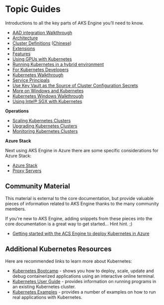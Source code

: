 # Topic Guides

Introductions to all the key parts of AKS Engine you’ll need to know.

- [AAD integration Walkthrough](aad.md)
- [Architecture](architecture.md)
- [Cluster Definitions](clusterdefinitions.md) ([Chinese](clusterdefinitions.zh-CN.md))
- [Extensions](extensions.md)
- [Features](features.md)
- [Using GPUs with Kubernetes](gpu.md)
- [Running Kubernetes in a hybrid environment](hybrid-environment.md)
- [For Kubernetes Developers](kubernetes-developers.md)
- [Kubernetes Walkthrough](kubernetes-walkthrough.md)
- [Service Principals](service-principals.md)
- [Use Key Vault as the Source of Cluster Configuration Secrets](keyvault-secrets.md)
- [More on Windows and Kubernetes](windows-and-kubernetes.md)
- [Kubernetes Windows Walkthrough](windows.md)
- [Using Intel&reg; SGX with Kubernetes](sgx.md)

**Operations**

- [Scaling Kubernetes Clusters](scale.md)
- [Upgrading Kubernetes Clusters](upgrade.md)
- [Monitoring Kubernetes Clusters](monitoring.md)

**Azure Stack**

Next using AKS Engine in Azure there are some specific considerations for Azure Stack:

- [Azure Stack](azure-stack.md)
- [Proxy Servers](proxy-servers.md)

## Community Material

This material is external to the core documentation, but provide valuable pieces of information related to AKS Engine thanks to the many community members.

If you're new to AKS Engine, adding snippets from these pieces into the core documentation is a great way to get started... Hint hint. ;)

- [Getting started with the ACS Engine to deploy Kubernetes in Azure](http://starkfell.github.io/getting-started-with-using-the-acs-engine-to-deploy-k8s-in-azure/)

## Additional Kubernetes Resources

Here are recommended links to learn more about Kubernetes:

- [Kubernetes Bootcamp](https://kubernetesbootcamp.github.io/kubernetes-bootcamp/index.html) - shows you how to deploy, scale, update and debug containerized applications using an interactive online terminal.
- [Kubernetes User Guide](http://kubernetes.io/docs/user-guide/) - provides information on running programs in an existing Kubernetes cluster.
- [Kubernetes Examples](https://github.com/kubernetes/examples) - provides a number of examples on how to run real applications with Kubernetes.
